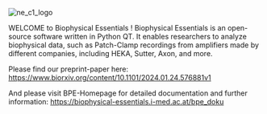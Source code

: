 ![ne_c1_logo](https://github.com/ZiDa20/Biophysical_Essentials/assets/15120246/c4eef3fb-7938-44a9-a5fc-e9b5ee876dfb)

WELCOME to Biophysical Essentials !
Biophysical Essentials is an open-source software written in Python QT. It enables researchers to analyze biophysical data, such as Patch-Clamp recordings from amplifiers made by different companies, including HEKA, Sutter, Axon, and more.

Please find our preprint-paper here: https://www.biorxiv.org/content/10.1101/2024.01.24.576881v1

And please visit BPE-Homepage for detailed documentation and further information: https://biophysical-essentials.i-med.ac.at/bpe_doku

